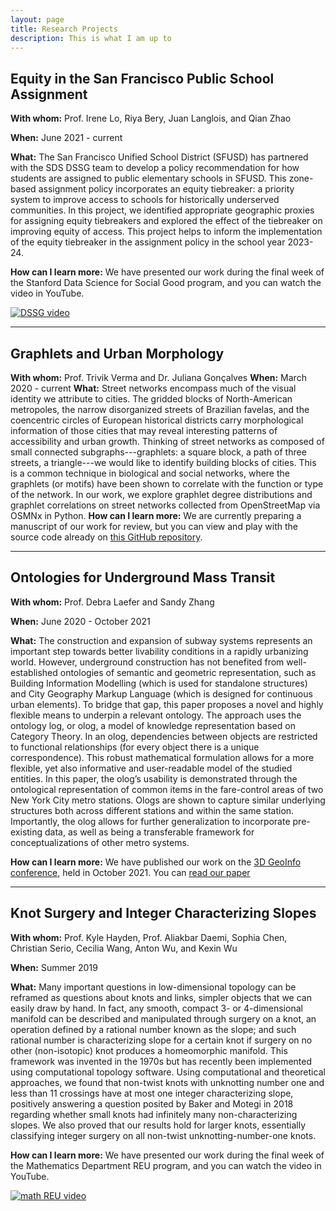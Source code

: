 ```yaml
---
layout: page
title: Research Projects
description: This is what I am up to
---
```

## Equity in the San Francisco Public School Assignment

**With whom:** Prof. Irene Lo, Riya Bery, Juan Langlois, and Qian Zhao

**When:** June 2021 - current

**What:** The San Francisco Unified School District (SFUSD) has partnered with the SDS DSSG team to develop a policy recommendation for how students are assigned to public elementary schools in SFUSD. This zone-based assignment policy incorporates an equity tiebreaker: a priority system to improve access to schools for historically underserved communities. In this project, we identified appropriate geographic proxies for assigning equity tiebreakers and explored the effect of the tiebreaker on improving equity of access. This project helps to inform the implementation of the equity tiebreaker in the assignment policy in the school year 2023-24.

**How can I learn more:** We have presented our work during the final week of the Stanford Data Science for Social Good program, and you can watch the video in YouTube.

[![DSSG video](https://www.youtube.com/watch?v=48FYug28Bzw&t=3531s/0.jpg)](https://www.youtube.com/watch?v=48FYug28Bzw&t=3531s)

---
## Graphlets and Urban Morphology

**With whom:** Prof. Trivik Verma and Dr. Juliana Gonçalves
**When:** March 2020 - current
**What:** Street networks encompass much of the visual identity we attribute to cities. The gridded blocks of North-American metropoles, the narrow disorganized streets of Brazilian favelas, and the coencentric circles of European historical districts carry morphological information of those cities that may reveal interesting patterns of accessibility and urban growth. Thinking of street networks as composed of small connected subgraphs---graphlets: a square block, a path of three streets, a triangle---we would like to identify building blocks of cities. This is a common technique in biological and social networks, where the graphlets (or motifs) have been shown to correlate with the function or type of the network. In our work, we explore graphlet degree distributions and graphlet correlations on street networks collected from OpenStreetMap via OSMNx in Python.
**How can I learn more:** We are currently preparing a manuscript of our work for review, but you can view and play with the source code already on [this GitHub repository](https://github.com/gsagostini/urban-graphlets).

---
## Ontologies for Underground Mass Transit

**With whom:** Prof. Debra Laefer and Sandy Zhang

**When:** June 2020 - October 2021

**What:** The construction and expansion of subway systems represents an important step towards better livability conditions in a rapidly urbanizing world. However, underground construction has not benefited from well-established ontologies of semantic and geometric representation, such as Building Information Modelling (which is used for standalone structures) and City Geography Markup Language (which is designed for continuous urban elements). To bridge that gap, this paper proposes a novel and highly flexible means to underpin a relevant ontology. The approach uses the ontology log, or olog, a model of knowledge representation based on Category Theory. In an olog, dependencies between objects are restricted to functional relationships (for every object there is a unique correspondence). This robust mathematical formulation allows for a more flexible, yet also informative and user-readable model of the studied entities. In this paper, the olog’s usability is demonstrated through the ontological representation of common items in the fare-control areas of two New York City metro stations. Ologs are shown to capture similar underlying structures both across different stations and within the same station. Importantly, the olog allows for further generalization to incorporate pre-existing data, as well as being a transferable framework for conceptualizations of other metro systems.

**How can I learn more:** We have published our work on the [3D GeoInfo conference](https://3dgeoinfo2021.github.io), held in October 2021. You can [read our paper](https://www.int-arch-photogramm-remote-sens-spatial-inf-sci.net/XLVI-4-W4-2021/125/2021/)

---
## Knot Surgery and Integer Characterizing Slopes

**With whom:** Prof. Kyle Hayden, Prof. Aliakbar Daemi, Sophia Chen, Christian Serio, Cecilia Wang, Anton Wu, and Kexin Wu

**When:** Summer 2019

**What:** Many important questions in low-dimensional topology can be reframed as questions about knots and links, simpler objects that we can easily draw by hand. In fact, any smooth, compact 3- or 4-dimensional manifold can be described and manipulated through surgery on a knot, an operation defined by a rational number known as the slope; and such rational number is characterizing slope for a certain knot if surgery on no other (non-isotopic) knot produces a homeomorphic manifold. This framework was invented in the 1970s but has recently been implemented using computational topology software. Using computational and theoretical approaches, we found that non-twist knots with unknotting number one and less than 11 crossings have at most one integer characterizing slope, positively answering a question posited by Baker and Motegi in 2018 regarding whether small knots had infinitely many non-characterizing slopes. We also proved that our results hold for larger knots, essentially classifying integer surgery on all non-twist unknotting-number-one knots.

**How can I learn more:** We have presented our work during the final week of the Mathematics Department REU program, and you can watch the video in YouTube.

[![math REU video](https://youtu.be/0LLg-Lr_me4/0.jpg)](https://youtu.be/0LLg-Lr_me4)
